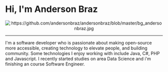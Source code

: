 # Hi, I'm Anderson Braz
<center>
<img src="" alt="https://github.com/andersonbraz/andersonbraz/blob/master/bg_andersonbraz.jpg">
  </center>
  <hr />
I'm a software developer who is passionate about making open-source more accessible, creating technology to elevate people, and building community. Some technologies I enjoy working with include Java, C#, PHP and Javascript. I recently started studies on area Data Science and i'm finishing an course Software Engineer.
